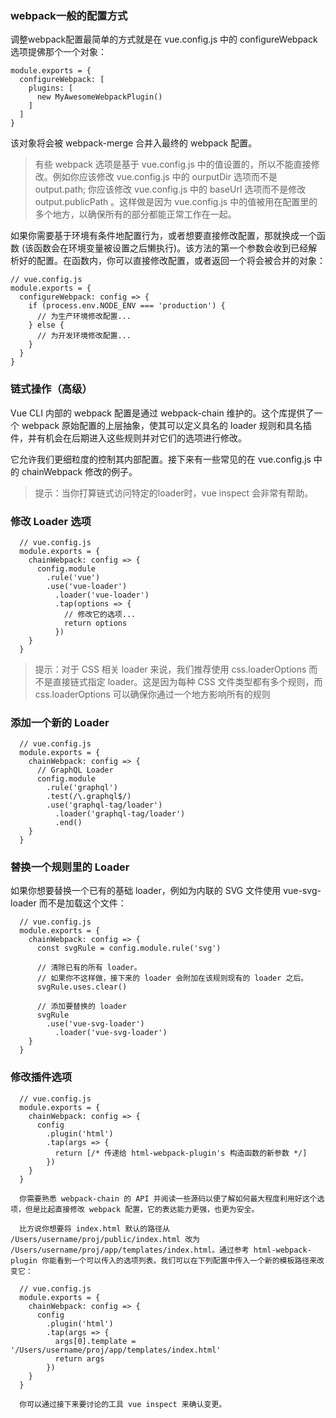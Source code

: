 
### webpack一般的配置方式

  调整webpack配置最简单的方式就是在 vue.config.js 中的 configureWebpack 选项提佛那个一个对象：

    module.exports = {
      configureWebpack: [
        plugins: [
          new MyAwesomeWebpackPlugin()
        ]
      ] 
    }

  该对象将会被 webpack-merge 合并入最终的 webpack 配置。

  > 有些 webpack 选项是基于 vue.config.js 中的值设置的，所以不能直接修改。例如你应该修改 vue.config.js 中的 ourputDir 选项而不是 output.path; 你应该修改 vue.config.js 中的 baseUrl 选项而不是修改 output.publicPath 。这样做是因为 vue.config.js 中的值被用在配置里的多个地方，以确保所有的部分都能正常工作在一起。

  如果你需要基于环境有条件地配置行为，或者想要直接修改配置，那就换成一个函数 (该函数会在环境变量被设置之后懒执行)。该方法的第一个参数会收到已经解析好的配置。在函数内，你可以直接修改配置，或者返回一个将会被合并的对象：

    // vue.config.js
    module.exports = {
      configureWebpack: config => {
        if (process.env.NODE_ENV === 'production') {
          // 为生产环境修改配置...
        } else {
          // 为开发环境修改配置...
        }
      }
    }

### 链式操作（高级）

  Vue CLI 内部的 webpack 配置是通过 webpack-chain 维护的。这个库提供了一个 webpack 原始配置的上层抽象，使其可以定义具名的 loader 规则和具名插件，并有机会在后期进入这些规则并对它们的选项进行修改。

  它允许我们更细粒度的控制其内部配置。接下来有一些常见的在 vue.config.js 中的 chainWebpack 修改的例子。

> 提示：当你打算链式访问特定的loader时，vue inspect 会非常有帮助。

### 修改 Loader 选项

      // vue.config.js
      module.exports = {
        chainWebpack: config => {
          config.module
            .rule('vue')
            .use('vue-loader')
              .loader('vue-loader')
              .tap(options => {
                // 修改它的选项...
                return options
              })
        }
      }

> 提示：对于 CSS 相关 loader 来说，我们推荐使用 css.loaderOptions 而不是直接链式指定 loader。这是因为每种 CSS 文件类型都有多个规则，而 css.loaderOptions 可以确保你通过一个地方影响所有的规则

### 添加一个新的 Loader

      // vue.config.js
      module.exports = {
        chainWebpack: config => {
          // GraphQL Loader
          config.module
            .rule('graphql')
            .test(/\.graphql$/)
            .use('graphql-tag/loader')
              .loader('graphql-tag/loader')
              .end()
        }
      }

### 替换一个规则里的 Loader

如果你想要替换一个已有的基础 loader，例如为内联的 SVG 文件使用 vue-svg-loader 而不是加载这个文件：

      // vue.config.js
      module.exports = {
        chainWebpack: config => {
          const svgRule = config.module.rule('svg')

          // 清除已有的所有 loader。
          // 如果你不这样做，接下来的 loader 会附加在该规则现有的 loader 之后。
          svgRule.uses.clear()

          // 添加要替换的 loader
          svgRule
            .use('vue-svg-loader')
              .loader('vue-svg-loader')
        }
      }

### 修改插件选项

      // vue.config.js
      module.exports = {
        chainWebpack: config => {
          config
            .plugin('html')
            .tap(args => {
              return [/* 传递给 html-webpack-plugin's 构造函数的新参数 */]
            })
        }
      }

      你需要熟悉 webpack-chain 的 API 并阅读一些源码以便了解如何最大程度利用好这个选项，但是比起直接修改 webpack 配置，它的表达能力更强，也更为安全。

      比方说你想要将 index.html 默认的路径从 /Users/username/proj/public/index.html 改为 /Users/username/proj/app/templates/index.html。通过参考 html-webpack-plugin 你能看到一个可以传入的选项列表。我们可以在下列配置中传入一个新的模板路径来改变它：

      // vue.config.js
      module.exports = {
        chainWebpack: config => {
          config
            .plugin('html')
            .tap(args => {
              args[0].template = '/Users/username/proj/app/templates/index.html'
              return args
            })
        }
      }

      你可以通过接下来要讨论的工具 vue inspect 来确认变更。

